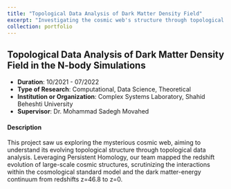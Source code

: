 ```yaml
---
title: "Topological Data Analysis of Dark Matter Density Field"
excerpt: "Investigating the cosmic web's structure through topological data analysis."
collection: portfolio
---
```


## Topological Data Analysis of Dark Matter Density Field in the N-body Simulations
- **Duration**: 10/2021 - 07/2022
- **Type of Research**: Computational, Data Science, Theoretical
- **Institution or Organization**: Complex Systems Laboratory, Shahid Beheshti University
- **Supervisor**: Dr. Mohammad Sadegh Movahed

#### Description
This project saw us exploring the mysterious cosmic web, aiming to understand its evolving topological structure through topological data analysis. Leveraging Persistent Homology, our team mapped the redshift evolution of large-scale cosmic structures, scrutinizing the interactions within the cosmological standard model and the dark matter-energy continuum from redshifts z=46.8 to z=0.
